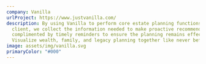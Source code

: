 ```yaml
---
company: Vanilla
urlProject: https://www.justvanilla.com/
description: By using Vanilla to perform core estate planning functions for your
  client, we collect the information needed to make proactive recommendations
  complimented by timely reminders to ensure the planning remains effective.
  Visualize wealth, family, and legacy planning together like never before.
image: assets/img/vanilla.svg
primaryColor: "#000"
---
```

